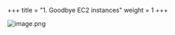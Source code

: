 +++
title = "1. Goodbye EC2 instances"
weight = 1
+++


![image.png](/images/008-viii-clean-it-up/33-265619-image.png)


